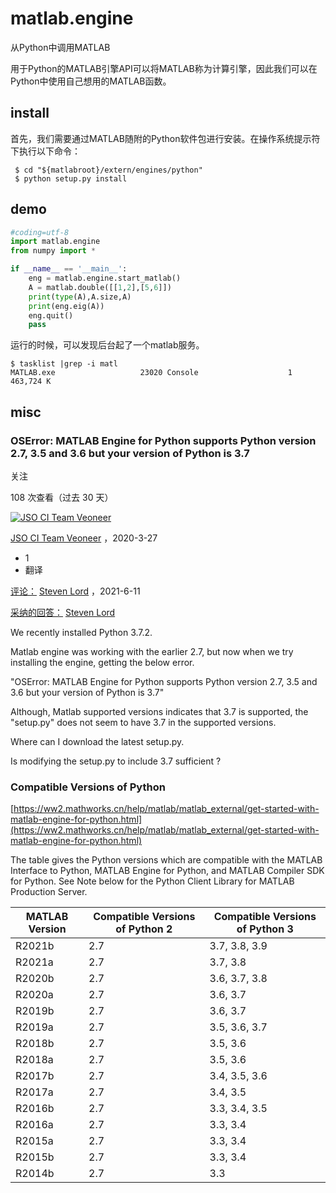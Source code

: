 # matlab.engine

从Python中调用MATLAB

用于Python的MATLAB引擎API可以将MATLAB称为计算引擎，因此我们可以在Python中使用自己想用的MATLAB函数。
## install
首先，我们需要通过MATLAB随附的Python软件包进行安装。在操作系统提示符下执行以下命令：
```
 $ cd "${matlabroot}/extern/engines/python"
 $ python setup.py install
```

## demo
``` python
#coding=utf-8
import matlab.engine
from numpy import *

if __name__ == '__main__':
    eng = matlab.engine.start_matlab()
    A = matlab.double([[1,2],[5,6]])
    print(type(A),A.size,A)
    print(eng.eig(A))
    eng.quit()
    pass
```

运行的时候，可以发现后台起了一个matlab服务。
```
$ tasklist |grep -i matl
MATLAB.exe                   23020 Console                    1    463,724 K
```

## misc

### OSError: MATLAB Engine for Python supports Python version 2.7, 3.5 and 3.6 but your version of Python is 3.7

关注

108 次查看（过去 30 天）


[![JSO CI Team Veoneer](https://ww2.mathworks.cn/responsive_image/100/100/0/0/0/cache/matlabcentral/profiles/15503045_1557975376184_DEF.jpg)](https://ww2.mathworks.cn/matlabcentral/profile/authors/15503045)

[JSO CI Team Veoneer](https://ww2.mathworks.cn/matlabcentral/profile/authors/15503045) ，2020-3-27

- 1
-  翻译

[评论：](https://ww2.mathworks.cn/matlabcentral/answers/513289-oserror-matlab-engine-for-python-supports-python-version-2-7-3-5-and-3-6-but-your-version-of-pytho#comment_1578115) [Steven Lord](https://ww2.mathworks.cn/matlabcentral/profile/authors/493281)   ，2021-6-11

[采纳的回答：](https://ww2.mathworks.cn/matlabcentral/answers/513289-oserror-matlab-engine-for-python-supports-python-version-2-7-3-5-and-3-6-but-your-version-of-pytho#accepted_answer_422353) [Steven Lord](https://ww2.mathworks.cn/matlabcentral/profile/authors/493281)  



We recently installed Python 3.7.2.

Matlab engine was working with the earlier 2.7, but now when we try installing the engine, getting the below error.

"OSError: MATLAB Engine for Python supports Python version 2.7, 3.5 and 3.6 but your version of Python is 3.7"

Although, Matlab supported versions indicates that 3.7 is supported, the "setup.py" does not seem to have 3.7 in the supported versions. 

Where can I download the latest setup.py.

Is modifying the setup.py to include 3.7 sufficient ? 

### Compatible Versions of Python
[https://ww2.mathworks.cn/help/matlab/matlab_external/get-started-with-matlab-engine-for-python.html](https://ww2.mathworks.cn/help/matlab/matlab_external/get-started-with-matlab-engine-for-python.html)

The table gives the Python versions which are compatible with the MATLAB Interface to Python, MATLAB Engine
for Python, and MATLAB Compiler SDK for Python. See Note below for the Python Client Library for MATLAB
Production Server.

  
|MATLAB Version |Compatible Versions of Python 2 |Compatible Versions of Python 3|
|--- |---- |---|
|R2021b |2.7 |3.7, 3.8, 3.9|
|R2021a |2.7 |3.7, 3.8|
|R2020b |2.7 |3.6, 3.7, 3.8|
|R2020a |2.7 |3.6, 3.7|
|R2019b |2.7 |3.6, 3.7|
|R2019a |2.7 |3.5, 3.6, 3.7|
|R2018b |2.7 |3.5, 3.6|
|R2018a |2.7 |3.5, 3.6|
|R2017b |2.7 |3.4, 3.5, 3.6|
|R2017a |2.7 |3.4, 3.5|
|R2016b |2.7 |3.3, 3.4, 3.5|
|R2016a |2.7 |3.3, 3.4|
|R2015a |2.7 |3.3, 3.4|
|R2015b |2.7 |3.3, 3.4|
|R2014b |2.7 |3.3|